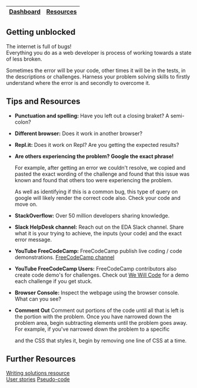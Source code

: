[Dashboard](../README.md) | [Resources ](README.md) |
------------|----------|

## Getting unblocked 

The internet is full of bugs!\
Everything you do as a web developer is process of working towards a state of less broken. 

Sometimes the error will be your code, other times it will be in the tests, in the descriptions or challenges.
Harness your problem solving skills to firstly understand where the error is and secondly to overcome it. 

## Tips and Resources 

- __Punctuation and spelling:__  Have you left out a closing braket? A semi-colon?  
- __Different browser:__  Does it work in another browser?  
- __Repl.it:__ Does it work on Repl? Are you getting the expected results? 
- __Are others experiencing the problem? Google the exact phrase!__ 
    
    For example, after getting an error we couldn't resolve, we copied and pasted the exact wording of the challenge and found that this issue was known and found that others too were experiencing the problem.

    As well as identifying if this is a common bug, this type of query on google will likely render the correct code also. Check your code and move on. 

- __StackOverflow:__ Over 50 million developers sharing knowledge. 
- __Slack HelpDesk channel:__ Reach out on the EDA Slack channel. Share what it is your trying to achieve, the inputs (your code) and the exact error message. 
- __YouTube FreeCodeCamp:__ FreeCodeCamp publish live coding / code demonstrations. [FreeCodeCamp channel](https://www.youtube.com/channel/UC8butISFwT-Wl7EV0hUK0BQ)
- __YouTube FreeCodeCamp Users:__ FreeCodeCamp contributors also create code demo's for challenges. Check out [We Will Code](https://www.youtube.com/watch?v=2_rvr8EdhCg&list=PLF4Fpfzm6Ig3smsMQEqKRTAlgOdoee7AJ) for a demo each challenge if you get stuck.
- __Browser Console:__ Inspect the webpage using the browser console. What can you see?  
- __Comment Out__  Comment out portions of the code until all that is left is the portion with the problem. Once you have narrowed down the problem area, begin subtracting elements until the problem goes away. For example, if you've narrowed down the problem to a specific <div> and the CSS that styles it, begin by removing one line of CSS at a time.

## Further Resources 
[Writing solutions resource](writing-solutions.md)  
[User stories](user-stories.md) 
[Pseudo-code](pseudo-code.md)  
